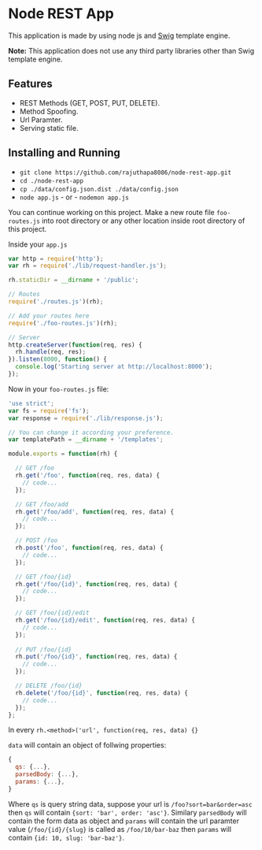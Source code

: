 # Node REST App

This application is made by using node js and [Swig](http://paularmstrong.github.io/swig/) template engine.

**Note:** This application does not use any third party libraries other than Swig template engine.

## Features

 * REST Methods (GET, POST, PUT, DELETE).
 * Method Spoofing.
 * Url Paramter.
 * Serving static file.


## Installing and Running
 * `git clone https://github.com/rajuthapa8086/node-rest-app.git`
 * `cd ./node-rest-app`
 * `cp ./data/config.json.dist ./data/config.json`
 * `node app.js` - or - `nodemon app.js`


You can continue working on this project. Make a new route file `foo-routes.js` into root directory or any other location inside root directory of this project.

Inside your `app.js`

```js
var http = require('http');
var rh = require('./lib/request-handler.js');

rh.staticDir = __dirname + '/public';

// Routes
require('./routes.js')(rh);

// Add your routes here
require('./foo-routes.js')(rh);

// Server
http.createServer(function(req, res) {
  rh.handle(req, res);
}).listen(8000, function() {
  console.log('Starting server at http://localhost:8000');
});
```

Now in your `foo-routes.js` file:
```js
'use strict';
var fs = require('fs');
var response = require('./lib/response.js');

// You can change it according your preference.
var templatePath = __dirname + '/templates';

module.exports = function(rh) {

  // GET /foo
  rh.get('/foo', function(req, res, data) {
    // code...
  });

  // GET /foo/add
  rh.get('/foo/add', function(req, res, data) {
    // code...
  });

  // POST /foo
  rh.post('/foo', function(req, res, data) {
    // code...
  });

  // GET /foo/{id}
  rh.get('/foo/{id}', function(req, res, data) {
    // code...
  });

  // GET /foo/{id}/edit
  rh.get('/foo/{id}/edit', function(req, res, data) {
    // code...
  });
  
  // PUT /foo/{id}
  rh.put('/foo/{id}', function(req, res, data) {
    // code...
  });

  // DELETE /foo/{id}
  rh.delete('/foo/{id}', function(req, res, data) {
    // code...
  });
};
```

In every `rh.<method>('url', function(req, res, data) {}`

`data` will contain an object of follwing properties:

```js
{
  qs: {...},
  parsedBody: {...},
  params: {...},  
}
```

Where `qs` is query string data, suppose your url is `/foo?sort=bar&order=asc` then `qs` will contain `{sort: 'bar', order: 'asc'}`. Similary `parsedBody` will contain the form data as object and `params` will contain the url paramter value (`/foo/{id}/{slug}` is called as `/foo/10/bar-baz` then `params` will contain `{id: 10, slug: 'bar-baz'}`.
